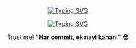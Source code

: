 <p align="center">
<a href="https://git.io/typing-svg"><img src="https://readme-typing-svg.herokuapp.com?font=Fira+Code&pause=1000&width=435&lines=+TheZenithCoder;Love+GTA+Modding;Full+Stack+" alt="Typing SVG" /></a>
</p>

<p align="center">
  <a href="https://git.io/typing-svg">
    <img src="https://readme-typing-svg.herokuapp.com?font=Fira+Code&pause=1000&width=435&lines=TheZenithCoder;Love+GTA+Modding;Full+Stack+Developer" alt="Typing SVG" />
  </a>
</p>

<p align="center">
  Trust me! <strong>"Har commit, ek nayi kahani" 😎</strong>
</p>
